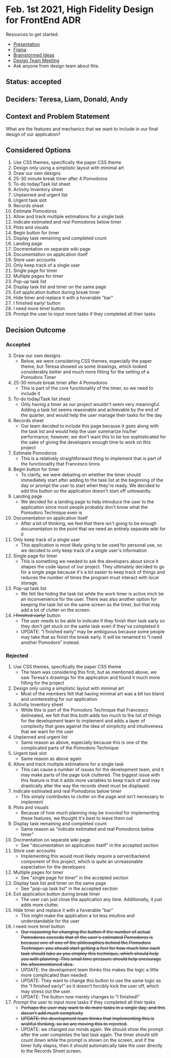 # Feb. 1st 2021, High Fidelity Design for FrontEnd ADR

Resources to get started:

- [Presentation](https://github.com/DonaldWolfson/cse110-w21-group29/blob/main/specs/brainstorm/Electric%20Pomato%20UI/UX%20Design%20(Complete)/high_fidelity_interface_design.pdf)
- [Figma](https://www.figma.com/file/0xkjAbdUK1WsQjAqwKRYTc/Electric-Pomato-Prototype?node-id=0%3A1)
- [Brainstormed Ideas](https://github.com/DonaldWolfson/cse110-w21-group29/tree/main/specs/brainstorm)
- [Design Team Meeting](https://github.com/DonaldWolfson/cse110-w21-group29/blob/main/admin/meetings/012521-design.md)
- Ask anyone from design team about this.

## Status: accepted

## Deciders: Teresa, Liam, Donald, Andy

## Context and Problem Statement

What are the features and mechanics that we want to include in our final design of our application?

## Considered Options

1. Use CSS themes, specifically the paper CSS theme
2. Design only using a simplistic layout with minimal art
3. Draw our own designs
4. 25-30 minute break timer after 4 Pomodoros
5. To-do today/Task list sheet
6. Activity Inventory sheet
7. Unplanned and urgent list
8. Urgent task slot
9. Records sheet
10. Estimate Pomodoros
11. Allow and track multiple estimations for a single task
12. Indicate estimated and real Pomodoros below timer
13. Plots and visuals
14. Begin button for timer
15. Display task remaining and completed count
16. Landing page
17. Docmentation on separate wiki page
18. Documentation on application itself
19. Store user accounts
20. Only keep track of a single user
21. Single page for timer
22. Multiple pages for timer
23. Pop-up task list
24. Display task list and timer on the same page
25. Exit application button during break timer
26. Hide timer and replace it with a hoverable "bar"
27. I finished early! button
28. I need more time! button
29. Prompt the user to input more tasks if they completed all their tasks

## Decision Outcome

### Accepted

3. Draw our own designs
    - Below, we were considering CSS themes, especially the paper theme, but Teresa showed us some drawings, which looked considerably better and much more fitting for the setting of a Pomodoro Timer
4. 25-30 minute break timer after 4 Pomodoros
    - This is part of the core functionality of the timer, so we need to include it
5. To-do today/Task list sheet
    - Only having a timer as our project wouldn't seem very meaningful. Adding a task list seems reasonable and achievable by the end of the quarter, and would help the user manage their tasks for the day
9. Records sheet
    - Our team decided to include this page because it goes along with the task list and would help the user summarize his/her performance; however, we don't want this to be too sophisticated for the sake of giving the developers enough time to work on this project
10. Estimate Pomodoros
    - This is a relatively straightforward thing to implement that is part of the functionality that Francesco limns
14. Begin button for timer
    - To clarify, we were debating on whether the timer should immediately start after adding to the task list at the beginning of the day or prompt the user to start when they're ready. We decided to add this button so the application doesn't start off untowardly.
16. Landing page
    - We decided for a landing page to help introduce the user to the application since most people probably don't know what the Pomodoro Technique even is
19. Documentation on application itself
    - After a bit of thinking, we feel that there isn't going to be enough documentation to the point that we need an entirely separate wiki for it
20. Only keep track of a single user
    - This application is most likely going to be used for personal use, so we decided to only keep track of a single user's information
21. Single page for timer
    - This is something we needed to ask the developers about since it shapes the code layout of our project. They ultimately decided to go for a single page because it's a lot easier to keep track of things and reduces the number of times the program must interact with local storage.
23. Pop-up task list
    - We felt like hiding the task list while the work timer is active mich be an inconvenience for the user. There was also another option for keeping the task list on the same screen as the timer, but that may add a lot of clutter on the screen.
27. ~~I finished early!~~ button
    - The user needs to be able to indicate if they finish their task early so they don't get stuck on the same task even if they've completed it
    - UPDATE: “I finished early” may be ambiguous because some people may take that as finish the break early. It will be renamed to “I need another Pomodoro” instead.

### Rejected

1. Use CSS themes, specifically the paper CSS theme
    - The team was considering this first, but as mentioned above, we saw Teresa's drawings for the application and found it much more fitting for the project
2. Design only using a simplistic layout with minimal art
    - Most of the members felt that having minimal art was a bit too bland and uninteresting for our application
6. Activity Inventory sheet
    - While this is part of the Pomodoro Technique that Francesco delineated, we felt that this both adds too much to the list of things for the development team to implement and adds a layer of complexity that goes against the idea of simplicity and intuitiveness that we want for the user
7. Unplanned and urgent list
    - Same reason as above, especially because this is one of the complicated parts of the Pomodoro Technique
8. Urgent task slot
    - Same reason as above again
11. Allow and track multiple estimations for a single task
    - This can cause a number of issues for the development team, and it may make parts of the page look cluttered. The biggest issue with this feature is that it adds more variables to keep track of and may drastically alter the way the records sheet must be displayed.
12. Indicate estimated and real Pomodoros below timer
     - This simply contributes to clutter on the page and isn't necessary to implement
13. Plots and visuals
    - Because of how much planning may be invovled for implementing these features, we thought it's best to leave them out
15. Display task remaining and completed count
    - Same reason as "indicate estimated and real Pomodoros below timer"
17. Docmentation on separate wiki page
    - See "documentation on application itself" in the accepted section
19. Store user accounts
    - Implementing this would most likely require a server/backend component of this project, which is quite an unreasonable expectation for the developers
22. Multiple pages for timer
    - See "single page for timer" in the accepted section
24. Display task list and timer on the same page
    - See "pop-up task list" in the accepted section
25. Exit application button during break timer
    - The user can just close the application any time. Additionally, it just adds more clutter.
26. Hide timer and replace it with a hoverable "bar"
    - This might make the application a lot less intuitive and understandable for the user
28. I need more time! button
    - ~~Our reasoning for changing the button if the number of actual Pomodoros exceeds that of the user's estimated Pomodoros is because one of one of the philosophies behind the Pomodoro Technique: you should start getting a feel for how much time each task should take as you employ this technique, which should help you with planning. This small time pressure should help encourage the aforementioned idea.~~
    - UPDATE: the development team thinks this makes the logic a little more complicated than needed.
    - UPDATE: They want to change this button to use the same logic as the “I finished early!” so it doesn’t forcibly kick the user off, which may stress out the user.
    - UPDATE: The button now merely changes to “I finished!”
29. Prompt the user to input more tasks if they completed all their tasks
    - ~~Perhaps the user may want to do more tasks in a single day, and this doesn't add much complexity~~
    - ~~UPDATE: the development team thinks that implementing this is wishful thinking, so we are moving this to rejected.~~
    - UPDATE: we changed our minds again. We should show the prompt after the user completes the last task again. The timer should still count down while the prompt is shown on the screen, and if the timer fully elapss, then it should automatically take the user directly to the Records Sheet screen.
